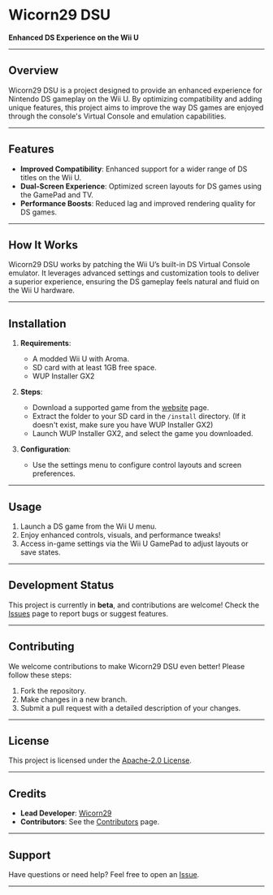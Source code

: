 # Wicorn29 DSU
**Enhanced DS Experience on the Wii U**

---

## Overview

Wicorn29 DSU is a project designed to provide an enhanced experience for Nintendo DS gameplay on the Wii U. By optimizing compatibility and adding unique features, this project aims to improve the way DS games are enjoyed through the console's Virtual Console and emulation capabilities.

---

## Features

- **Improved Compatibility**: Enhanced support for a wider range of DS titles on the Wii U.
- **Dual-Screen Experience**: Optimized screen layouts for DS games using the GamePad and TV.
- **Performance Boosts**: Reduced lag and improved rendering quality for DS games.

---

## How It Works

Wicorn29 DSU works by patching the Wii U’s built-in DS Virtual Console emulator. It leverages advanced settings and customization tools to deliver a superior experience, ensuring the DS gameplay feels natural and fluid on the Wii U hardware.

---

## Installation

1. **Requirements**:
   - A modded Wii U with Aroma.
   - SD card with at least 1GB free space.
   - WUP Installer GX2

2. **Steps**:
   - Download a supported game from the [website]([https://github.com/wicorn29/DSU/releases](https://wicorn29.github.io/DSU/)) page.
   - Extract the folder to your SD card in the `/install` directory. (If it doesn't exist, make sure you have WUP Installer GX2)
   - Launch WUP Installer GX2, and select the game you downloaded.

3. **Configuration**:
   - Use the settings menu to configure control layouts and screen preferences.

---

## Usage

1. Launch a DS game from the Wii U menu.
2. Enjoy enhanced controls, visuals, and performance tweaks!
3. Access in-game settings via the Wii U GamePad to adjust layouts or save states.

---

## Development Status

This project is currently in **beta**, and contributions are welcome! Check the [Issues](https://github.com/wicorn29/DSU/issues) page to report bugs or suggest features.

---

## Contributing

We welcome contributions to make Wicorn29 DSU even better! Please follow these steps:
1. Fork the repository.
2. Make changes in a new branch.
3. Submit a pull request with a detailed description of your changes.

---

## License

This project is licensed under the [ Apache-2.0 License](LICENSE).

---

## Credits

- **Lead Developer**: [Wicorn29](https://github.com/wicorn29)
- **Contributors**: See the [Contributors](https://github.com/wicorn29/DSU/graphs/contributors) page.

---

## Support

Have questions or need help? Feel free to open an [Issue](https://github.com/username/DSU/issues).

---
